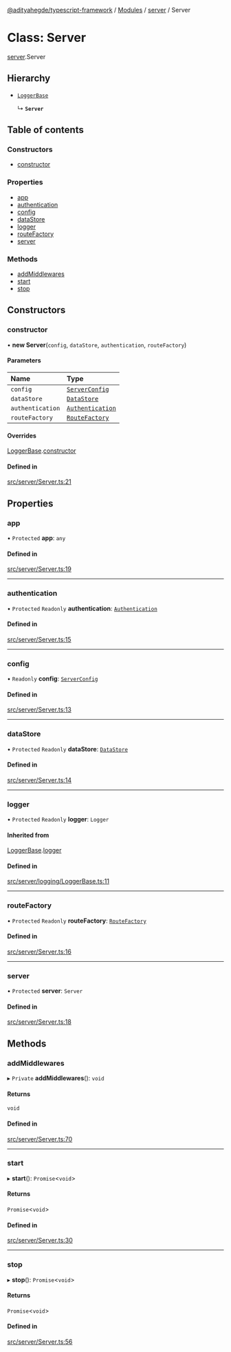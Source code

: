 [@adityahegde/typescript-framework](../README.md) / [Modules](../modules.md) / [server](../modules/server.md) / Server

# Class: Server

[server](../modules/server.md).Server

## Hierarchy

- [`LoggerBase`](server.LoggerBase.md)

  ↳ **`Server`**

## Table of contents

### Constructors

- [constructor](server.Server.md#constructor)

### Properties

- [app](server.Server.md#app)
- [authentication](server.Server.md#authentication)
- [config](server.Server.md#config)
- [dataStore](server.Server.md#datastore)
- [logger](server.Server.md#logger)
- [routeFactory](server.Server.md#routefactory)
- [server](server.Server.md#server)

### Methods

- [addMiddlewares](server.Server.md#addmiddlewares)
- [start](server.Server.md#start)
- [stop](server.Server.md#stop)

## Constructors

### constructor

• **new Server**(`config`, `dataStore`, `authentication`, `routeFactory`)

#### Parameters

| Name | Type |
| :------ | :------ |
| `config` | [`ServerConfig`](server.ServerConfig.md) |
| `dataStore` | [`DataStore`](server.DataStore.md) |
| `authentication` | [`Authentication`](server.Authentication.md) |
| `routeFactory` | [`RouteFactory`](server.RouteFactory.md) |

#### Overrides

[LoggerBase](server.LoggerBase.md).[constructor](server.LoggerBase.md#constructor)

#### Defined in

[src/server/Server.ts:21](https://github.com/AdityaHegde/typescript-framework/blob/3b13972/src/server/Server.ts#L21)

## Properties

### app

• `Protected` **app**: `any`

#### Defined in

[src/server/Server.ts:19](https://github.com/AdityaHegde/typescript-framework/blob/3b13972/src/server/Server.ts#L19)

___

### authentication

• `Protected` `Readonly` **authentication**: [`Authentication`](server.Authentication.md)

#### Defined in

[src/server/Server.ts:15](https://github.com/AdityaHegde/typescript-framework/blob/3b13972/src/server/Server.ts#L15)

___

### config

• `Readonly` **config**: [`ServerConfig`](server.ServerConfig.md)

#### Defined in

[src/server/Server.ts:13](https://github.com/AdityaHegde/typescript-framework/blob/3b13972/src/server/Server.ts#L13)

___

### dataStore

• `Protected` `Readonly` **dataStore**: [`DataStore`](server.DataStore.md)

#### Defined in

[src/server/Server.ts:14](https://github.com/AdityaHegde/typescript-framework/blob/3b13972/src/server/Server.ts#L14)

___

### logger

• `Protected` `Readonly` **logger**: `Logger`

#### Inherited from

[LoggerBase](server.LoggerBase.md).[logger](server.LoggerBase.md#logger)

#### Defined in

[src/server/logging/LoggerBase.ts:11](https://github.com/AdityaHegde/typescript-framework/blob/3b13972/src/server/logging/LoggerBase.ts#L11)

___

### routeFactory

• `Protected` `Readonly` **routeFactory**: [`RouteFactory`](server.RouteFactory.md)

#### Defined in

[src/server/Server.ts:16](https://github.com/AdityaHegde/typescript-framework/blob/3b13972/src/server/Server.ts#L16)

___

### server

• `Protected` **server**: `Server`

#### Defined in

[src/server/Server.ts:18](https://github.com/AdityaHegde/typescript-framework/blob/3b13972/src/server/Server.ts#L18)

## Methods

### addMiddlewares

▸ `Private` **addMiddlewares**(): `void`

#### Returns

`void`

#### Defined in

[src/server/Server.ts:70](https://github.com/AdityaHegde/typescript-framework/blob/3b13972/src/server/Server.ts#L70)

___

### start

▸ **start**(): `Promise`<`void`\>

#### Returns

`Promise`<`void`\>

#### Defined in

[src/server/Server.ts:30](https://github.com/AdityaHegde/typescript-framework/blob/3b13972/src/server/Server.ts#L30)

___

### stop

▸ **stop**(): `Promise`<`void`\>

#### Returns

`Promise`<`void`\>

#### Defined in

[src/server/Server.ts:56](https://github.com/AdityaHegde/typescript-framework/blob/3b13972/src/server/Server.ts#L56)
